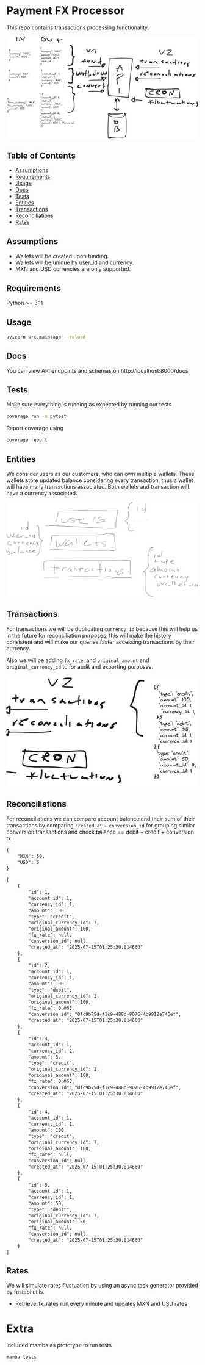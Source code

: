 # Payment FX Processor

This repo contains transactions processing functionality.

![Architecture](architecture.png)

## Table of Contents
- [Assumptions](#assumptions)
- [Requirements](#requirements)
- [Usage](#usage)
- [Docs](#docs)
- [Tests](#tests)
- [Entities](#entities)
- [Transactions](#transactions)
- [Reconciliations](#reconciliations)
- [Rates](#rates)

## Assumptions

- Wallets will be created upon funding.
- Wallets will be unique by user_id and currency.
- MXN and USD currencies are only supported.

## Requirements

Python >= 3.11

## Usage

```sh
uvicorn src.main:app --reload
```

## Docs

You can view API endpoints and schemas on http://localhost:8000/docs

## Tests

Make sure everything is running as expected by running our tests

```sh
coverage run -m pytest
```

Report coverage using

```sh
coverage report
```


## Entities

We consider users as our customers, who can own multiple wallets. These wallets store updated balance considering every transaction, thus a wallet will have many transactions associated. Both wallets and transaction will have a currency associated.

![Entities](entities.png)


## Transactions

For transactions we will be duplicating `currency_id` because this will help us in the future for reconciliation purposes, this will make the history consistent and will make our queries faster accessing transactions by their currency.

Also we will be adding `fx_rate`, and `original_amount` and `original_currency_id` to for audit and exporting purposes.

![Transactions](transactions.png)

## Reconciliations

For reconciliations we can compare account balance and their sum of their transactions by comparing `created_at` + `conversion_id` for grouping similar conversion transactions and check balance == debit + credit + conversion tx

```
{
    "MXN": 50,
    "USD": 5
}
```

```
[
    {
        "id": 1,
        "account_id": 1,
        "currency_id": 1,
        "amount": 100,
        "type": "credit",
        "original_currency_id": 1,
        "original_amount": 100,
        "fx_rate": null,
        "conversion_id": null,
        "created_at": "2025-07-15T01:25:30.814660"
    },
    {
        "id": 2,
        "account_id": 1,
        "currency_id": 1,
        "amount": 100,
        "type": "debit",
        "original_currency_id": 1,
        "original_amount": 100,
        "fx_rate": 0.053,
        "conversion_id": "0fc9b75d-f1c9-488d-9076-4b9912e746ef",
        "created_at": "2025-07-15T01:25:30.814660"
    },
    {
        "id": 3,
        "account_id": 1,
        "currency_id": 2,
        "amount": 5,
        "type": "credit",
        "original_currency_id": 1,
        "original_amount": 100,
        "fx_rate": 0.053,
        "conversion_id": "0fc9b75d-f1c9-488d-9076-4b9912e746ef",
        "created_at": "2025-07-15T01:25:30.814660"
    },
    {
        "id": 4,
        "account_id": 1,
        "currency_id": 1,
        "amount": 100,
        "type": "credit",
        "original_currency_id": 1,
        "original_amount": 100,
        "fx_rate": null,
        "conversion_id": null,
        "created_at": "2025-07-15T01:25:30.814660"
    },
    {
        "id": 5,
        "account_id": 1,
        "currency_id": 1,
        "amount": 50,
        "type": "debit",
        "original_currency_id": 1,
        "original_amount": 50,
        "fx_rate": null,
        "conversion_id": null,
        "created_at": "2025-07-15T01:25:30.814660"
    }
]
```

## Rates

We will simulate rates fluctuation by using an async task generator provided by fastapi utils.

- Retrieve_fx_rates run every minute and updates MXN and USD rates


# Extra

Included mamba as prototype to run tests

```sh
mamba tests
```
